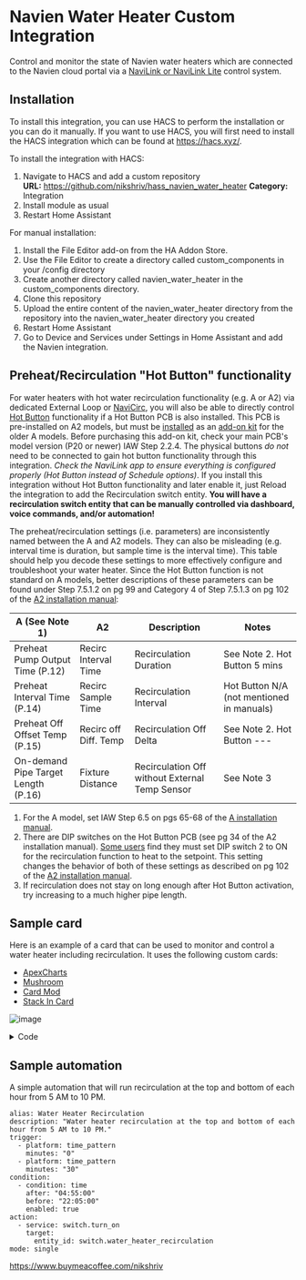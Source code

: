 # Navien Water Heater Custom Integration
Control and monitor the state of Navien water heaters which are connected to the Navien cloud portal via a [NaviLink or NaviLink Lite](https://www.navieninc.com/accessories/navilink) control system.

## Installation
To install this integration, you can use HACS to perform the installation or you can do it manually. If you want to use HACS, you will first need to install the HACS integration which can be found at https://hacs.xyz/. 

To install the integration with HACS:
1. Navigate to HACS and add a custom repository  
    **URL:** https://github.com/nikshriv/hass_navien_water_heater
    **Category:** Integration
2. Install module as usual
3. Restart Home Assistant

For manual installation:
1. Install the File Editor add-on from the HA Addon Store.
2. Use the File Editor to create a directory called custom_components in your /config directory
3. Create another directory called navien_water_heater in the custom_components directory.
4. Clone this repository
5. Upload the entire content of the navien_water_heater directory from the repository into the navien_water_heater directory you created
6. Restart Home Assistant
7. Go to Device and Services under Settings in Home Assistant and add the Navien integration.

## Preheat/Recirculation "Hot Button" functionality
For water heaters with hot water recirculation functionality (e.g. A or A2) via dedicated External Loop or [NaviCirc](https://www.navieninc.com/accessories/navicirc), you will also be able to directly control [Hot Button](https://www.navieninc.com/accessories/hotbutton) functionality if a Hot Button PCB is also installed. This PCB is pre-installed on A2 models, but must be [installed](https://www.navieninc.com/downloads/hotbutton-installation-instructions-en) as an [add-on kit](https://www.navieninc.com/products/npe-240a/accessories) for the older A models. Before purchasing this add-on kit, check your main PCB's model version (P20 or newer) IAW Step 2.2.4. The physical buttons _do not_ need to be connected to gain hot button functionality through this integration. _Check the NaviLink app to ensure everything is configured properly (Hot Button instead of Schedule options)_. If you install this integration without Hot Button functionality and later enable it, just Reload the integration to add the Recirculation switch entity. **You will have a recirculation switch entity that can be manually controlled via dashboard, voice commands, and/or automation!**

The preheat/recirculation settings (i.e. parameters) are inconsistently named between the A and A2 models. They can also be misleading (e.g. interval time is duration, but sample time is the interval time). This table should help you decode these settings to more effectively configure and troubleshoot your water heater. Since the Hot Button function is not standard on A models, better descriptions of these parameters can be found under Step 7.5.1.2 on pg 99 and Category 4 of Step 7.5.1.3 on pg 102 of the [A2 installation manual](https://www.navieninc.com/downloads/npe-2-installation-and-operation-manual-en):

|    A (See Note 1)     |    A2   | Description | Notes |
| -------- | ------- | ------- |------- |
| Preheat Pump Output Time (P.12) | Recirc Interval Time | Recirculation Duration | See Note 2. Hot Button 5 mins |
| Preheat Interval Time (P.14) | Recirc Sample Time | Recirculation Interval | Hot Button N/A (not mentioned in manuals) |
| Preheat Off Offset Temp (P.15) | Recirc off Diff. Temp | Recirculation Off Delta | See Note 2. Hot Button --- |
| On-demand Pipe Target Length (P.16) | Fixture Distance | Recirculation Off without External Temp Sensor | See Note 3 |

1. For the A model, set IAW Step 6.5 on pgs 65-68 of the [A installation manual](https://www.navieninc.com/downloads/npe-a-s-manuals-installation-manual-en).
2. There are DIP switches on the Hot Button PCB (see pg 34 of the A2 installation manual). [Some users](https://community.home-assistant.io/t/navien-hot-water-heater-navilink/330044/47) find they must set DIP switch 2 to ON for the recirculation function to heat to the setpoint. This setting changes the behavior of both of these settings as described on pg 102 of the [A2 installation manual](https://www.navieninc.com/downloads/npe-2-installation-and-operation-manual-en).
3. If recirculation does not stay on long enough after Hot Button activation, try increasing to a much higher pipe length.

## Sample card
Here is an example of a card that can be used to monitor and control a water heater including recirculation. It uses the following custom cards:
- [ApexCharts](https://github.com/RomRider/apexcharts-card)
- [Mushroom](https://github.com/piitaya/lovelace-mushroom)
- [Card Mod](https://github.com/thomasloven/lovelace-card-mod)
- [Stack In Card](https://github.com/custom-cards/stack-in-card)

![image](https://github.com/GitHubGoody/hass_navien_water_heater/assets/46235745/42b851b3-7a48-4b8e-89b0-b4285a8396bb)

<details><summary>Code</summary>
   
```
- type: custom:stack-in-card
  mode: vertical
  cards:
    - type: custom:stack-in-card
      mode: horizontal
      cards:
        - type: tile
          entity: water_heater.house
          features:
            - type: target-temperature
          tap_action:
            action: toggle
          icon_tap_action:
            action: toggle
        - type: custom:mushroom-entity-card
          entity: switch.water_heater_recirculation
          icon_color: lime
          name: Recirculation
          layout: vertical
          card_mod:
            style: |
              mushroom-shape-icon {
                {% if states('switch.water_heater_recirculation') == 'on' %}
                  --shape-animation: spin 1.5s linear infinite;
                {% else %}
                {% endif %}       
              }
          tap_action:
            action: call-service
            service: switch.turn_on
            target:
              entity_id: switch.water_heater_recirculation
          icon_tap_action:
            action: call-service
            service: switch.turn_on
            target:
              entity_id: switch.water_heater_recirculation
        - type: custom:stack-in-card
          mode: vertical
          cards:
           - type: custom:apexcharts-card
             graph_span: 3h
             header:
               show: true
               title: Water Heater
             yaxis:
               - id: Temperature
                 opposite: true
                 decimals: 0
                 min: 70
                 max: 140
                 apex_config:
                   tickAmount: 7
                   title:
                     text: Temperature
                     style:
                       color: blue
               - id: Flow Rate
                 opposite: true
                 decimals: 0
                 min: 0
                 max: 4
                 apex_config:
                   tickAmount: 4
                   title:
                     text: Flow Rate
                     style:
                       color: green
             apex_config:
               labels:
                 useSeriesColors: true
               chart:
                 height: 300px
               annotations:
                 position: front
                 yaxis:
                   - y: 114 # Adjust this...
                     y2: 116 # ...and this according to your water heater's setpoint. If anyone can make this automatically update, please share ;-)
                     strokeDashArray: 0
                     borderColor: 'red'
                     borderWidth: 0
                     fillColor: 'red'
                     opacity: 0.1
                     offsetX: 0
                     offsetY: -3
                     width: '100%'
                     yAxisIndex: 0
                     label:
                       text: 'Setpoint'
                       borderColor: '#c2c2c2'
                       borderWidth: 1
                       borderRadius: 2
                       textAnchor: 'start'
                       position: 'left'
                       offsetX: 0
                       offsetY: 0
                       style:
                         background: 'red'
                         color: '#c2c2c2'
                         fontSize: '12px'
                         fontWeight: 400
                         padding:
                           left: 5
                           right: 5
                           top: 0
                           bottom: 0
             series:
               - entity: switch.water_heater_power
                 name: Power
                 yaxis_id: Temperature
                 type: area
                 curve: stepline
                 extend_to: now
                 color: green
                 stroke_width: 0
                 opacity: 0.25
                 transform: 'return x === ''on'' ? 72 : 70;'
                 show:
                   in_header: false
                   legend_value: false
               - entity: sensor.water_heater_flow_rate
                 name: Flow Rate
                 yaxis_id: Flow Rate
                 color: green
                 stroke_width: 1
                 curve: stepline
               - entity: switch.water_heater_recirculation
                 name: Recirculation
                 yaxis_id: Temperature
                 type: area
                 curve: stepline
                 extend_to: now
                 color: lime
                 stroke_width: 0
                 opacity: 1.00
                 transform: 'return x === ''on'' ? 74 : 70;'
                 show:
                   in_header: false
                   legend_value: false
               - entity: sensor.water_heater_inlet_temperature
                 name: Inlet
                 yaxis_id: Temperature
                 color: lightblue
                 stroke_width: 2
                 curve: straight
               - entity: sensor.water_heater_outlet_temperature
                 name: Outlet
                 yaxis_id: Temperature
                 color: red
                 stroke_width: 2
                 curve: straight
```

</details>

## Sample automation
A simple automation that will run recirculation at the top and bottom of each hour from 5 AM to 10 PM.

```
alias: Water Heater Recirculation
description: "Water heater recirculation at the top and bottom of each hour from 5 AM to 10 PM."
trigger:
  - platform: time_pattern
    minutes: "0"
  - platform: time_pattern
    minutes: "30"
condition:
  - condition: time
    after: "04:55:00"
    before: "22:05:00"
    enabled: true
action:
  - service: switch.turn_on
    target:
      entity_id: switch.water_heater_recirculation
mode: single
```

https://www.buymeacoffee.com/nikshriv
